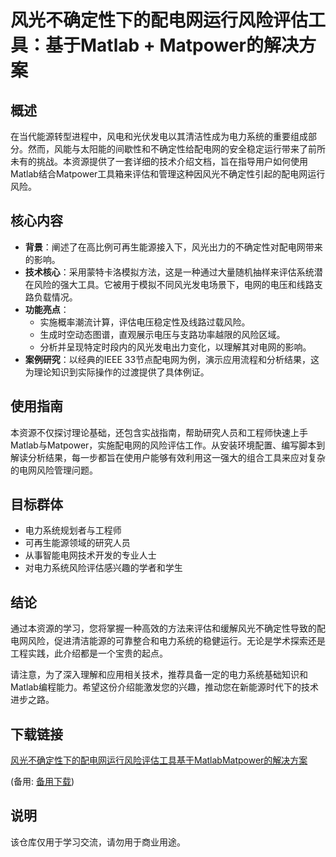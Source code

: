 # 风光不确定性下的配电网运行风险评估工具：基于Matlab + Matpower的解决方案

## 概述
在当代能源转型进程中，风电和光伏发电以其清洁性成为电力系统的重要组成部分。然而，风能与太阳能的间歇性和不确定性给配电网的安全稳定运行带来了前所未有的挑战。本资源提供了一套详细的技术介绍文档，旨在指导用户如何使用Matlab结合Matpower工具箱来评估和管理这种因风光不确定性引起的配电网运行风险。

## 核心内容
- **背景**：阐述了在高比例可再生能源接入下，风光出力的不确定性对配电网带来的影响。
- **技术核心**：采用蒙特卡洛模拟方法，这是一种通过大量随机抽样来评估系统潜在风险的强大工具。它被用于模拟不同风光发电场景下，电网的电压和线路支路负载情况。
- **功能亮点**：
    - 实施概率潮流计算，评估电压稳定性及线路过载风险。
    - 生成时空动态图谱，直观展示电压与支路功率越限的风险区域。
    - 分析并呈现特定时段内的风光发电出力变化，以理解其对电网的影响。
- **案例研究**：以经典的IEEE 33节点配电网为例，演示应用流程和分析结果，这为理论知识到实际操作的过渡提供了具体例证。

## 使用指南
本资源不仅探讨理论基础，还包含实战指南，帮助研究人员和工程师快速上手Matlab与Matpower，实施配电网的风险评估工作。从安装环境配置、编写脚本到解读分析结果，每一步都旨在使用户能够有效利用这一强大的组合工具来应对复杂的电网风险管理问题。

## 目标群体
- 电力系统规划者与工程师
- 可再生能源领域的研究人员
- 从事智能电网技术开发的专业人士
- 对电力系统风险评估感兴趣的学者和学生

## 结论
通过本资源的学习，您将掌握一种高效的方法来评估和缓解风光不确定性导致的配电网风险，促进清洁能源的可靠整合和电力系统的稳健运行。无论是学术探索还是工程实践，此介绍都是一个宝贵的起点。

请注意，为了深入理解和应用相关技术，推荐具备一定的电力系统基础知识和Matlab编程能力。希望这份介绍能激发您的兴趣，推动您在新能源时代下的技术进步之路。

## 下载链接
[风光不确定性下的配电网运行风险评估工具基于MatlabMatpower的解决方案](https://pan.quark.cn/s/9c34c46ddbbf) 

(备用: [备用下载](https://pan.baidu.com/s/1jM67vgWu5vAliSqwtJyWZg?pwd=1234))

## 说明

该仓库仅用于学习交流，请勿用于商业用途。
